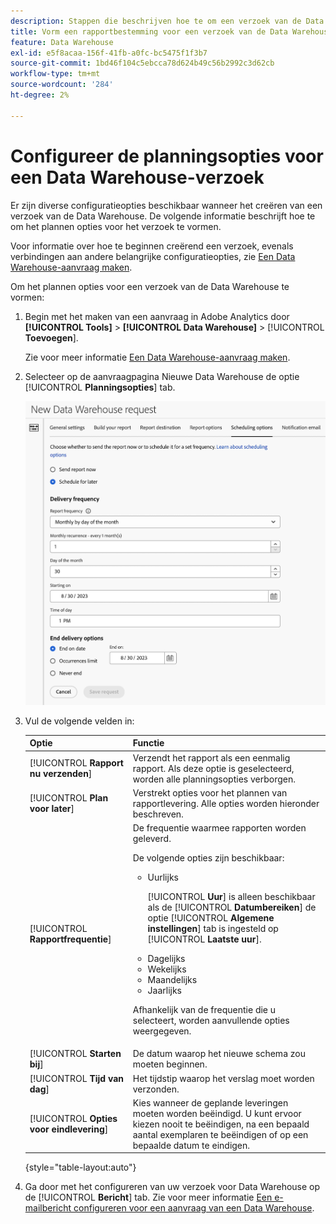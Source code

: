 ```yaml
---
description: Stappen die beschrijven hoe te om een verzoek van de Data Warehouse tot stand te brengen.
title: Vorm een rapportbestemming voor een verzoek van de Data Warehouse
feature: Data Warehouse
exl-id: e5f8acaa-156f-41fb-a0fc-bc5475f1f3b7
source-git-commit: 1bd46f104c5ebcca78d624b49c56b2992c3d62cb
workflow-type: tm+mt
source-wordcount: '284'
ht-degree: 2%

---
```


# Configureer de planningsopties voor een Data Warehouse-verzoek

Er zijn diverse configuratieopties beschikbaar wanneer het creëren van een verzoek van de Data Warehouse. De volgende informatie beschrijft hoe te om het plannen opties voor het verzoek te vormen.

Voor informatie over hoe te beginnen creërend een verzoek, evenals verbindingen aan andere belangrijke configuratieopties, zie [Een Data Warehouse-aanvraag maken](/help/export/data-warehouse/create-request/t-dw-create-request.md).

Om het plannen opties voor een verzoek van de Data Warehouse te vormen:

1. Begin met het maken van een aanvraag in Adobe Analytics door **[!UICONTROL Tools]** > **[!UICONTROL Data Warehouse]** > [!UICONTROL **Toevoegen**].

   Zie voor meer informatie [Een Data Warehouse-aanvraag maken](/help/export/data-warehouse/create-request/t-dw-create-request.md).

1. Selecteer op de aanvraagpagina Nieuwe Data Warehouse de optie [!UICONTROL **Planningsopties**] tab.

   ![Tabblad Doel rapporteren](assets/dw-scheduling-options.png) <!-- update screenshot -->

1. Vul de volgende velden in:

   | Optie | Functie |
   |---------|----------|
   | [!UICONTROL **Rapport nu verzenden**] | Verzendt het rapport als een eenmalig rapport. Als deze optie is geselecteerd, worden alle planningsopties verborgen. |
   | [!UICONTROL **Plan voor later**] | Verstrekt opties voor het plannen van rapportlevering. Alle opties worden hieronder beschreven. |
   | [!UICONTROL **Rapportfrequentie**] | De frequentie waarmee rapporten worden geleverd. <p>De volgende opties zijn beschikbaar:</p><ul><li>Uurlijks</li><p>[!UICONTROL **Uur**] is alleen beschikbaar als de [!UICONTROL **Datumbereiken**] de optie [!UICONTROL **Algemene instellingen**] tab is ingesteld op [!UICONTROL **Laatste uur**].</p><li>Dagelijks</li><li>Wekelijks</li><li>Maandelijks</li><li>Jaarlijks</li></ul><p>Afhankelijk van de frequentie die u selecteert, worden aanvullende opties weergegeven.</p> |
   | [!UICONTROL **Starten bij**] | De datum waarop het nieuwe schema zou moeten beginnen. |
   | [!UICONTROL **Tijd van dag**] | Het tijdstip waarop het verslag moet worden verzonden. |
   | [!UICONTROL **Opties voor eindlevering**] | Kies wanneer de geplande leveringen moeten worden beëindigd. U kunt ervoor kiezen nooit te beëindigen, na een bepaald aantal exemplaren te beëindigen of op een bepaalde datum te eindigen. |

   {style="table-layout:auto"}

1. Ga door met het configureren van uw verzoek voor Data Warehouse op de [!UICONTROL **Bericht**] tab. Zie voor meer informatie [Een e-mailbericht configureren voor een aanvraag van een Data Warehouse](/help/export/data-warehouse/create-request/dw-request-email.md).
